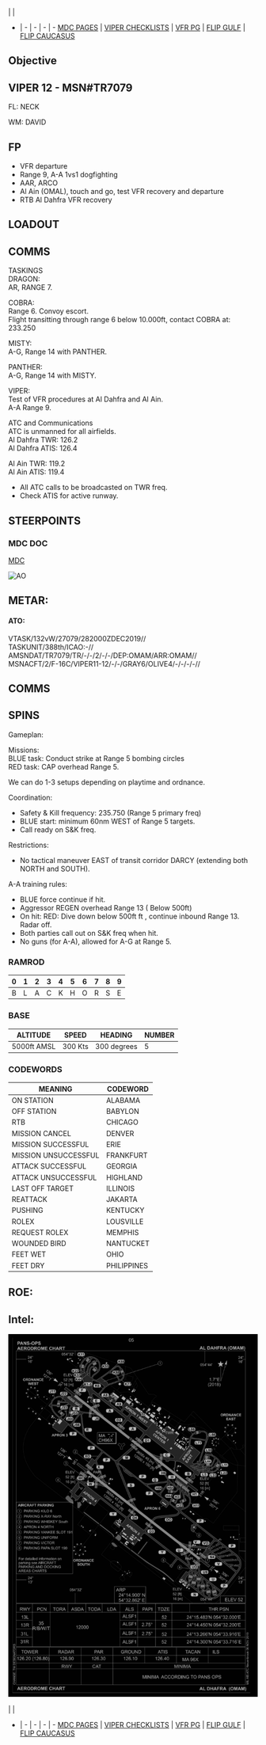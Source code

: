  |  | 
- | - | - | - | -
[MDC PAGES](/MDCPAGES.MD) | [VIPER CHECKLISTS](/F16START.MD) | [VFR PG](/VFR_OMAM.MD) | [FLIP GULF](https://www.dropbox.com/s/sp91zf63rx0esao/FLIP_GULFR2_EC1.pdf?dl=0) | [FLIP CAUCASUS](https://www.dropbox.com/s/ppiqy9ba7i8h8op/FLIP_CAUR_EC1.pdf?dl=0)

## Objective
#### 

## VIPER 12 - MSN#TR7079 

FL: NECK

WM: DAVID



## FP
- VFR departure   
- Range 9, A-A 1vs1 dogfighting  
- AAR, ARCO  
- Al Ain (OMAL), touch and go, test VFR recovery and departure  
- RTB Al Dahfra VFR recovery  


## LOADOUT

## COMMS

TASKINGS  
DRAGON:  
AR, RANGE 7.  
  

COBRA:  
Range 6. Convoy escort.  
Flight transitting through range 6 below 10.000ft, contact COBRA at: 233.250  

  
MISTY:  
A-G, Range 14 with PANTHER.  


PANTHER:  
A-G, Range 14 with MISTY.  

  
VIPER:  
Test of VFR procedures at Al Dahfra and Al Ain.  
A-A Range 9.  


ATC and Communications  
ATC is unmanned for all airfields.  
Al Dahfra TWR: 126.2  
Al Dahfra ATIS: 126.4  

Al Ain TWR: 119.2  
Al Ain ATIS: 119.4  

- All ATC calls to be broadcasted on TWR freq.  
- Check ATIS for active runway.  

## STEERPOINTS

### MDC DOC
[MDC](/EXT_BRIEF.pdf)

![AO](--E10.PNG)

## METAR: 

#### ATO: 

VTASK/132vW/27079/282000ZDEC2019//  
TASKUNIT/388th/ICAO:-//  
AMSNDAT/TR7079/TR/-/-/2/-/-/DEP:OMAM/ARR:OMAM//  
MSNACFT/2/F-16C/VIPER11-12/-/-/GRAY6/OLIVE4/-/-/-/-//  

## COMMS

## SPINS

Gameplan:  
  
Missions:  
BLUE task: Conduct strike at Range 5 bombing circles   
RED task: CAP overhead Range 5.  

We can do 1-3 setups depending on playtime and ordnance.  
  
Coordination:  
- Safety & Kill frequency: 235.750 (Range 5 primary freq)  
- BLUE start: minimum 60nm WEST of Range 5 targets.  
- Call ready on S&K freq.  


Restrictions:  
- No tactical maneuver EAST of transit corridor DARCY (extending both NORTH and SOUTH).  

  
A-A training rules:  
- BLUE force continue if hit.  
- Aggressor REGEN overhead Range 13 ( Below 500ft)  
- On hit: RED: Dive down below 500ft ft , continue inbound Range 13. Radar off.  
- Both parties call out on S&K freq when hit.  
- No guns (for A-A), allowed for A-G at Range 5.  

### RAMROD

| 0 | 1 | 2 | 3 | 4 | 5 | 6 | 7 | 8 | 9 |
| - | - | - | - | - | - | - | - | - | - |
| B | L | A | C | K | H | O | R | S | E |


### BASE

| ALTITUDE | SPEED | HEADING | NUMBER| 
| -------- | ----- | ------- | ----- | 
| 5000ft AMSL | 300 Kts | 300 degrees | 5 |

### CODEWORDS

| MEANING | CODEWORD | 
| ------- | -------- | 
| ON STATION | ALABAMA | 
| OFF STATION | BABYLON |
| RTB | CHICAGO |
| MISSION CANCEL | DENVER |
| MISSION SUCCESSFUL| ERIE |
| MISSION UNSUCCESSFUL| FRANKFURT |
| ATTACK SUCCESSFUL | GEORGIA |
| ATTACK UNSUCCESSFUL | HIGHLAND |
| LAST OFF TARGET| ILLINOIS |
| REATTACK | JAKARTA |
| PUSHING | KENTUCKY |
| ROLEX | LOUSVILLE |
| REQUEST ROLEX| MEMPHIS|
| WOUNDED BIRD | NANTUCKET |
| FEET WET | OHIO |
| FEET DRY | PHILIPPINES |


## ROE:


## Intel:



![GND](/FLIPS/OMAM_GND_NOV6.png)  

 |  | 
- | - | - | - | -
[MDC PAGES](/MDCPAGES.MD) | [VIPER CHECKLISTS](/F16START.MD) | [VFR PG](/VFR_OMAM.MD) | [FLIP GULF](https://www.dropbox.com/s/sp91zf63rx0esao/FLIP_GULFR2_EC1.pdf?dl=0) | [FLIP CAUCASUS](https://www.dropbox.com/s/ppiqy9ba7i8h8op/FLIP_CAUR_EC1.pdf?dl=0)

